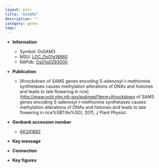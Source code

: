 ```yaml
---
layout: post
title: "OsSAM3"
description: ""
category: genes
tags: 
---
```


* **Information**  
    + Symbol: OsSAM3  
    + MSU: [LOC_Os01g18860](http://rice.plantbiology.msu.edu/cgi-bin/ORF_infopage.cgi?orf=LOC_Os01g18860)  
    + RAPdb: [Os01g0293000](http://rapdb.dna.affrc.go.jp/viewer/gbrowse_details/irgsp1?name=Os01g0293000)  

* **Publication**  
    + [Knockdown of SAMS genes encoding S-adenosyl-l-methionine synthetases causes methylation alterations of DNAs and histones and leads to late flowering in rice](http://www.ncbi.nlm.nih.gov/pubmed?term=Knockdown of SAMS genes encoding S-adenosyl-l-methionine synthetases causes methylation alterations of DNAs and histones and leads to late flowering in rice%5BTitle%5D), 2011, J Plant Physiol.

* **Genbank accession number**  
    + [AK241882](http://www.ncbi.nlm.nih.gov/nuccore/AK241882)

* **Key message**  

* **Connection**  

* **Key figures**  


